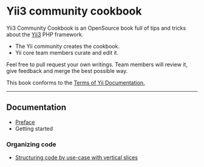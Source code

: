 # Yii3 community cookbook

Yii3 Community Cookbook is an OpenSource book full of tips and tricks about the [Yii3](https://www.yiiframework.com/)
PHP framework.

- The Yii community creates the cookbook.
- Yii core team members curate and edit it.

Feel free to pull request your own writings. Team members will review it, give feedback and merge the best possible way.

This book conforms to the [Terms of Yii Documentation.](https://www.yiiframework.com/license#docs)

---

## Documentation

- [Preface](preface.md)
- Getting started

### Organizing code

- [Structuring code by use-case with vertical slices](organizing-code/structuring-by-use-case-with-vertical-slices.md)
